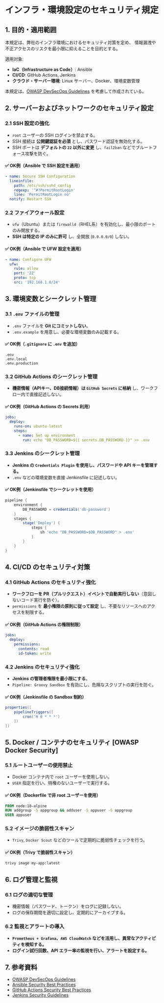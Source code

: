 # インフラ・環境設定のセキュリティ規定

## 1. 目的・適用範囲

本規定は、弊社のインフラ環境におけるセキュリティ対策を定め、
情報漏洩や不正アクセスのリスクを最小限に抑えることを目的とする。

適用対象:
- **IaC（Infrastructure as Code）**: Ansible
- **CI/CD**: GitHub Actions, Jenkins
- **クラウド・サーバー環境**: Linux サーバー、Docker、環境変数管理

本規定は、[OWASP DevSecOps Guidelines](https://owasp.org/www-project-devsecops-guideline/) を考慮して作成されている。

## 2. サーバーおよびネットワークのセキュリティ設定

### **2.1 SSH 設定の強化**

- `root` ユーザーの SSH ログインを禁止する。
- SSH 接続は **公開鍵認証を必須** とし、パスワード認証を無効化する。
- SSH ポートは **デフォルトの `22` 以外に変更** し、`fail2ban` などでブルートフォース攻撃を防ぐ。

#### **✅ OK例（Ansible で SSH 設定を適用）**

```yaml
- name: Secure SSH Configuration
  lineinfile:
    path: /etc/ssh/sshd_config
    regexp: '^#?PermitRootLogin'
    line: 'PermitRootLogin no'
  notify: Restart SSH
```

### **2.2 ファイアウォール設定**

- `ufw`（Ubuntu）または `firewalld`（RHEL系）を有効化し、最小限のポートのみ開放する。
- **SSH は特定の IP のみに許可** し、全開放 (`0.0.0.0/0`) しない。

#### **✅ OK例（Ansible で UFW 設定を適用）**

```yaml
- name: Configure UFW
  ufw:
    rule: allow
    port: '22'
    proto: tcp
    src: '192.168.1.0/24'
```

## 3. 環境変数とシークレット管理

### **3.1 `.env` ファイルの管理**

- `.env` ファイルを **Git にコミットしない**。
- `.env.example` を用意し、必要な環境変数のみ記載する。

#### **✅ OK例（`.gitignore` に `.env` を追加）**

```plaintext
.env
.env.local
.env.production
```

### **3.2 GitHub Actions のシークレット管理**

- **機密情報（APIキー、DB接続情報）は `GitHub Secrets` に格納** し、ワークフロー内で直接記述しない。

#### **✅ OK例（GitHub Actions の Secrets 利用）**

```yaml
jobs:
  deploy:
    runs-on: ubuntu-latest
    steps:
      - name: Set up environment
        run: echo "DB_PASSWORD=${{ secrets.DB_PASSWORD }}" >> .env
```

### **3.3 Jenkins のシークレット管理**

- **Jenkins の `Credentials Plugin` を使用し、パスワードや API キーを管理する。**
- `.env` などの環境変数を直接 Jenkinsfile に記述しない。

#### **✅ OK例（Jenkinsfile でシークレットを使用）**

```groovy
pipeline {
    environment {
        DB_PASSWORD = credentials('db-password')
    }
    stages {
        stage('Deploy') {
            steps {
                sh 'echo "DB_PASSWORD=$DB_PASSWORD" > .env'
            }
        }
    }
}
```

## 4. CI/CD のセキュリティ対策

### **4.1 GitHub Actions のセキュリティ強化**

- **ワークフローを PR（プルリクエスト）イベントで自動実行しない**（意図しないコード実行を防ぐ）。
- `permissions` を **最小権限の原則に従って設定** し、不要なリソースへのアクセスを制限する。

#### **✅ OK例（GitHub Actions の権限制限）**

```yaml
jobs:
  deploy:
    permissions:
      contents: read
      id-token: write
```

### **4.2 Jenkins のセキュリティ強化**

- **Jenkins の管理者権限を最小限にする**。
- `Pipeline: Groovy Sandbox` を有効にし、危険なスクリプトの実行を防ぐ。

#### **✅ OK例（Jenkinsfile の Sandbox 制約）**

```groovy
properties([
    pipelineTriggers([
        cron('H 0 * * *')
    ])
])
```

## 5. Docker / コンテナのセキュリティ [OWASP Docker Security]

### **5.1 ルートユーザーの使用禁止**

- Docker コンテナ内で `root` ユーザーを使用しない。
- `USER` 指定を行い、特権のないユーザーで実行する。

#### **✅ OK例（Dockerfile で非 root ユーザーを使用）**

```dockerfile
FROM node:18-alpine
RUN addgroup -S appgroup && adduser -S appuser -G appgroup
USER appuser
```

### **5.2 イメージの脆弱性スキャン**

- `Trivy`, `Docker Scout` などのツールで定期的に脆弱性チェックを行う。

#### **✅ OK例（Trivy で脆弱性スキャン）**

```sh
trivy image my-app:latest
```

## 6. ログ管理と監視

### **6.1 ログの適切な管理**

- 機密情報（パスワード、トークン）をログに記録しない。
- ログの保存期間を適切に設定し、定期的にアーカイブする。

### **6.2 監視とアラートの導入**

- **`Prometheus + Grafana`、`AWS CloudWatch` などを活用し、異常なアクティビティを検知する。**
- **ログイン試行回数、API エラー率の監視を行い、アラートを設定する。**

## 7. 参考資料

- [OWASP DevSecOps Guidelines](https://owasp.org/www-project-devsecops-guideline/)
- [Ansible Security Best Practices](https://docs.ansible.com/ansible/latest/user_guide/playbooks_best_practices.html)
- [GitHub Actions Security Best Practices](https://securitylab.github.com/research/github-actions-security-best-practices/)
- [Jenkins Security Guidelines](https://www.jenkins.io/doc/book/system-administration/security/)
